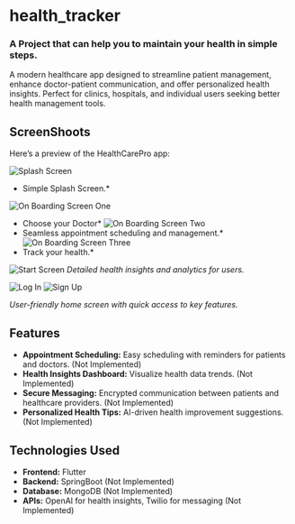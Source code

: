 # health_tracker

### A Project that can help you to maintain your health in simple steps.

A modern healthcare app designed to streamline patient management, enhance doctor-patient
communication, and offer personalized health insights. Perfect for clinics, hospitals, and
individual users seeking better health management tools.

## ScreenShoots

Here’s a preview of the HealthCarePro app:

![Splash Screen](screenshoots/Screenshot_2024-12-01-23-40-04-13_edb91391ebcbfbd42b3246f2fcb7acf6.jpg)
* Simple Splash Screen.*

![On Boarding Screen One](screenshoots/Screenshot_2024-12-01-23-43-14-21_edb91391ebcbfbd42b3246f2fcb7acf6.jpg)
* Choose your Doctor*
![On Boarding Screen Two ](screenshoots/Screenshot_2024-12-01-23-43-17-03_edb91391ebcbfbd42b3246f2fcb7acf6.jpg)
* Seamless appointment scheduling and management.*
![On Boarding Screen Three](screenshoots/Screenshot_2024-12-01-23-43-20-83_edb91391ebcbfbd42b3246f2fcb7acf6.jpg)
* Track your health.*

![Start Screen](screenshoots/Screenshot_2024-12-01-23-43-24-77_edb91391ebcbfbd42b3246f2fcb7acf6.jpg)
*Detailed health insights and analytics for users.*

![Log In](screenshoots/Screenshot_2024-12-01-23-43-30-46_edb91391ebcbfbd42b3246f2fcb7acf6.jpg)
![Sign Up](screenshoots/Screenshot_2024-12-01-23-43-34-92_edb91391ebcbfbd42b3246f2fcb7acf6.jpg)

*User-friendly home screen with quick access to key features.*


## Features
- **Appointment Scheduling:** Easy scheduling with reminders for patients and doctors. (Not Implemented)
- **Health Insights Dashboard:** Visualize health data trends. (Not Implemented)
- **Secure Messaging:** Encrypted communication between patients and healthcare providers.  (Not Implemented)
- **Personalized Health Tips:** AI-driven health improvement suggestions. (Not Implemented)

## Technologies Used
- **Frontend:** Flutter
- **Backend:** SpringBoot  (Not Implemented)
- **Database:** MongoDB  (Not Implemented)
- **APIs:** OpenAI for health insights, Twilio for messaging  (Not Implemented)
